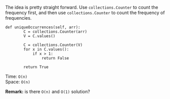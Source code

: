The idea is pretty straight forward. Use `collections.Counter` to count the frequency first, and then use `collections.Counter` to count the frequency of frequencies.
```
def uniqueOccurrences(self, arr):
        C = collections.Counter(arr)
        V = C.values()
        
        C = collections.Counter(V)
        for x in C.values():
            if x > 1:
                return False
            
        return True
```
Time: `O(n)`  
Space: `O(n)`

**Remark:** is there `O(n)` and `O(1)` solution?
